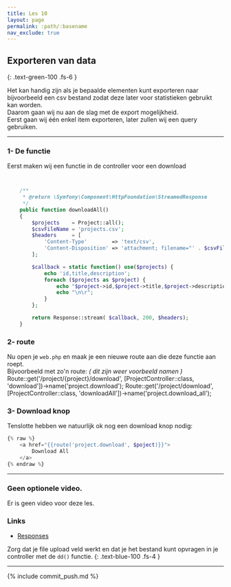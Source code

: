 ```yaml
---
title: Les 10
layout: page
permalink: :path/:basename
nav_exclude: true
---
```


## Exporteren van data
{: .text-green-100 .fs-6 }

Het kan handig zijn als je bepaalde elementen kunt exporteren naar bijvoorbeeld een csv bestand zodat deze later voor statistieken gebruikt kan worden.  
Daarom gaan wij nu aan de slag met de export mogelijkheid.  
Eerst gaan wij één enkel item exporteren, later zullen wij een query gebruiken.

---
### 1- De functie
Eerst maken wij een functie in de controller voor een download 
```php


    /**
     * @return \Symfony\Component\HttpFoundation\StreamedResponse
     */
    public function downloadAll()
    {
        $projects    = Project::all();
        $csvFileName = 'projects.csv';
        $headers     = [
            'Content-Type'        => 'text/csv',
            'Content-Disposition' => 'attachment; filename="' . $csvFileName . '"',
        ];

        $callback = static function() use($projects) {
            echo 'id,title,description';
            foreach ($projects as $project) {
                echo "$project->id,$project->title,$project->description";
                echo "\n\r";
            }
        };

        return Response::stream( $callback, 200, $headers);
    }
```

### 2- route
Nu open je `web.php` en maak je een nieuwe route aan die deze functie aan roept.  
Bijvoorbeeld met zo'n route: _( dit zijn weer voorbeeld namen )_
Route::get('/project/{project}/download', [ProjectController::class, 'download'])->name('project.download');
Route::get('/project/download', [ProjectController::class, 'downloadAll'])->name('project.download_all');

### 3- Download knop
Tenslotte hebben we natuurlijk ok nog een download knop nodig:
```php
{% raw %}
    <a href="{{route('project.download', $poject)}}">
        Download All
    </a>
{% endraw %}
```

---

### Geen optionele video.
Er is geen video voor deze les.

### Links

- [Responses](https://laravel.com/docs/10.x/responses)

Zorg dat je file upload veld werkt en dat je het bestand kunt opvragen in je controller met de `dd()` functie.
{: .text-blue-100 .fs-4 }

---

{% include commit_push.md %}


